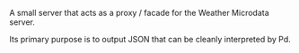 A small server that acts as a proxy / facade for the Weather Microdata server.

Its primary purpose is to output JSON that can be cleanly interpreted by Pd.
